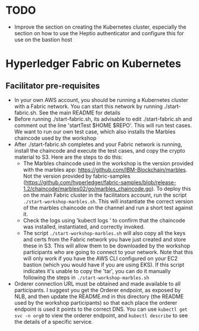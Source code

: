 # TODO

* Improve the section on creating the Kubernetes cluster, especially the section on how to use the Heptio authenticator
and configure this for use on the bastion host

# Hyperledger Fabric on Kubernetes

## Facilitator pre-requisites
* In your own AWS account, you should be running a Kubernetes cluster with a Fabric network. You can start this network
by running ./start-fabric.sh. See the main README for details
* Before running ./start-fabric.sh, its advisable to edit ./start-fabric.sh and comment out the line 'startTest $HOME $REPO'.
This will run test cases. We want to run our own test case, which also installs the Marbles chaincode used by the workshop
* After ./start-fabric.sh completes and your Fabric network is running, install the chaincode and execute the test cases, and
copy the crypto material to S3. Here are the steps to do this: 
    * The Marbles chaincode used in the workshop is the version provided with the marbles app: https://github.com/IBM-Blockchain/marbles. Not the 
    version provided by fabric-samples (https://github.com/hyperledger/fabric-samples/blob/release-1.2/chaincode/marbles02/go/marbles_chaincode.go).
    To deploy this on the main Fabric cluster in the facilitators account, run the script `./start-workshop-marbles.sh`. This
    will instantiate the correct version of the marbles chaincode on the channel and run a short test against it.
    * Check the logs using 'kubectl logs <etc>' to confirm that the chaincode was installed, instantiated, and correctly invoked.
    * The script `./start-workshop-marbles.sh` will also copy all the keys and certs from the Fabric network you have just created
    and store these in S3. This will allow them to be downloaded by the workshop participants who are going to connect to your network. 
    Note that this will only work if you have the AWS CLI configured on your EC2 bastion (which you would have if you are using EKS).
    If this script indicates it's unable to copy the 'tar', you can do it manually following the steps in `./start-workshop-marbles.sh`
* Orderer connection URL must be obtained and made available to all participants. I suggest you get the Orderer endpoint,
as exposed by NLB, and then update the README.md in this directory (the README used by the workshop participants) so that
each place the orderer endpoint is used it points to the correct DNS. You can use `kubectl get svc -n org0` to view the
orderer endpoint, and `kubectl describe` to see the details of a specific service.
